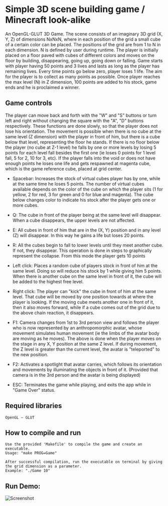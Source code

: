 # Simple 3D scene building game / Minecraft look-alike

An OpenGL-GLUT 3D Game. The scene consists of an imaginary 3D grid (X, Y, Z) of dimensions NxNxN, where in each position of the grid a small cube of a certain color can be placed. The positions of the grid are from 1 to N in each dimension. N is defined by user during runtime. The player is initially placed on a floor paved with cubes of different colors and moves on the floor by building, disappearing, going up, going down or falling. Game starts with player having 50 points and 3 lives and lasts as long as the player has remaining lives. Every time points go below zero, player loses 1 life. The aim for the player is to collect as many points as possible. Once player reaches the max level (N) in Z dimension, 100 points are added to his stock, game ends and he is proclaimed a winner.

## Game controls
The player can move back and forth with the "W" and "S" buttons or turn left and right without changing the square with the "A", "D" buttons respectively. These functions are done slowly, so that the player does not lose his orientation. The movement is possible when there is no cube at the same level (Z dimension) with the player in front of him, but there is a cube below that level, representing the floor he stands. If there is no floor below the player (no cube at Z-1 level) he falls by one or more levels by losing 5 points for each level fall besides the first one (ie loses 0 points for 1 level fall, 5 for 2, 10 for 3, etc). If the player falls into the void or does not have enough points he loses one life and gets respawned at magenta cube, which is the game reference cube, placed at grid center.

* Spacebar: Increases the stock of virtual cubes player has by one, while at the same time he loses 5 points. The number of virtual cubes available depends on the color of the cube on which the player sits (1 for yellow, 2 for red, 3 for green and 0 for blue and magenta). The cube below changes color to indicate his stock after the player gets one or more cubes.

* Q: The cube in front of the player being at the same level will disappear. When a cube disappears, the upper levels are not affected. 

* E: All cubes in front of him that are in the (X, Y) position and in any level (Z) will disappear. In this way he gains a life but loses 20 points.

* R: All the cubes begin to fall to lower levels until they meet another cube. If not, they disappear. This operation is done in steps to graphically represent the collapse. From this mode the player gets 10 points

* Left click: Places a random cube of players stock in front of him at the same level. Doing so will reduce his stock by 1 while giving him 5 points. When there is another cube on the same level in front of it, the cube will be added to the highest free level.

* Right click: The player can "kick" the cube in front of him at the same level. That cube will be moved by one position towards at where the player is looking. If the moving cube meets another one in front of it, then it also moves forward, while if a cube comes out of the grid due to the above chain reaction, it disappears.

* F1: Camera changes from 1st to 3rd person view and follows the player who is now represented by an anthropomorphic avatar, whose movement simulates human movement (ie the limbs of the avatar body are moving as he moves). The above is done when the player moves on the stage in any X, Y position at the same Z level. If during movement, the Z level is greater than the current level, the avatar is "teleported" to the new position.

* F2: Activates a spotlight that avatar carries, which follows its orientation and movements by illuminating the objects in front of it. (Provided that camera is in the 3rd person and the avatar is being displayed)

* ESC: Terminates the game while playing, and exits the app while in "Game Over" status.

## Required libraries
```
OpenGL – GLUT
```

## How to compile and run
```
Use the provided 'Makefile' to compile the game and create an executable.
Usage: "make PROG=Game"

After successful compilation, run the executable on terminal by giving the grid dimension as a parameter.
Example: "./Game 10"
```

## Run Demo:
![Screenshot ](https://user-images.githubusercontent.com/10964246/116663895-65a36280-a9a0-11eb-84d4-dd6a902e3d25.png)
